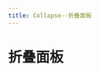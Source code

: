 ```yaml
---
title: Collapse--折叠面板
---
```


# 折叠面板

<ClientOnly>
  <collapse-demos></collapse-demos>
</ClientOnly>